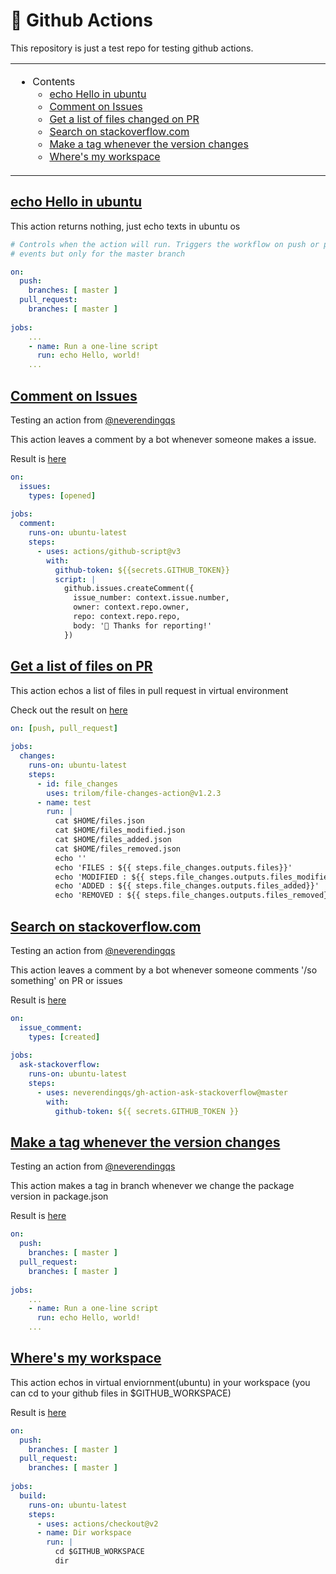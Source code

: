 # 👋 Github Actions

This repository is just a test repo for testing github actions.

<table>
    <tr><td width=60% valign=top>
        
* Contents
    * [echo Hello in ubuntu](#echo-hello-in-ubuntu)
    * [Comment on Issues](#comment-on-issues)
    * [Get a list of files changed on PR](#get-a-list-of-files-on-pr)
    * [Search on stackoverflow.com](#search-on-stackoverflowcom)
    * [Make a tag whenever the version changes](#make-a-tag-whenever-the-version-changes)
    * [Where's my workspace](#where-my-workspace)
</td></tr>
</table>

## [echo Hello in ubuntu](https://github.com/Alfex4936/github-actions/blob/master/.github/workflows/blank.yml)

This action returns nothing, just echo texts in ubuntu os

```yml
# Controls when the action will run. Triggers the workflow on push or pull request
# events but only for the master branch

on:
  push:
    branches: [ master ]
  pull_request:
    branches: [ master ]
    
jobs:
    ...
    - name: Run a one-line script
      run: echo Hello, world!
    ...
```

## [Comment on Issues](https://github.com/Alfex4936/github-actions/blob/master/.github/workflows/comment-on-issues.yml)

Testing an action from [@neverendingqs](https://github.com/neverendingqs)

This action leaves a comment by a bot whenever someone makes a issue.

Result is [here](https://github.com/Alfex4936/github-actions/issues/1)

```yml
on:
  issues:
    types: [opened]
    
jobs:
  comment:
    runs-on: ubuntu-latest
    steps:
      - uses: actions/github-script@v3
        with:
          github-token: ${{secrets.GITHUB_TOKEN}}
          script: |
            github.issues.createComment({
              issue_number: context.issue.number,
              owner: context.repo.owner,
              repo: context.repo.repo,
              body: '👋 Thanks for reporting!'
            })
```

## [Get a list of files on PR](https://github.com/Alfex4936/github-actions/blob/master/.github/workflows/get-list-file-of-pr.yml)

This action echos a list of files in pull request in virtual environment

Check out the result on [here](https://github.com/Alfex4936/github-actions/actions)

```yml
on: [push, pull_request]
    
jobs:
  changes:
    runs-on: ubuntu-latest
    steps:
      - id: file_changes
        uses: trilom/file-changes-action@v1.2.3
      - name: test
        run: |
          cat $HOME/files.json
          cat $HOME/files_modified.json
          cat $HOME/files_added.json
          cat $HOME/files_removed.json
          echo ''
          echo 'FILES : ${{ steps.file_changes.outputs.files}}'
          echo 'MODIFIED : ${{ steps.file_changes.outputs.files_modified}}'
          echo 'ADDED : ${{ steps.file_changes.outputs.files_added}}'
          echo 'REMOVED : ${{ steps.file_changes.outputs.files_removed}}'
```

## [Search on stackoverflow.com](https://github.com/Alfex4936/github-actions/blob/master/.github/workflows/search-on-stackoverflow.yml)

Testing an action from [@neverendingqs](https://github.com/neverendingqs)

This action leaves a comment by a bot whenever someone comments '/so something' on PR or issues

Result is [here](https://github.com/Alfex4936/github-actions/issues/1)

```yml
on:
  issue_comment:
    types: [created]
    
jobs:
  ask-stackoverflow:
    runs-on: ubuntu-latest
    steps:
      - uses: neverendingqs/gh-action-ask-stackoverflow@master
        with:
          github-token: ${{ secrets.GITHUB_TOKEN }}
```

## [Make a tag whenever the version changes](https://github.com/Alfex4936/github-actions/blob/master/.github/workflows/tag-new-npm-pkg.yml)

Testing an action from [@neverendingqs](https://github.com/neverendingqs)

This action makes a tag in branch whenever we change the package version in package.json 

Result is [here](https://github.com/Alfex4936/github-actions/tree/v0.0.2)

```yml
on:
  push:
    branches: [ master ]
  pull_request:
    branches: [ master ]
    
jobs:
    ...
    - name: Run a one-line script
      run: echo Hello, world!
    ...
```

## [Where's my workspace](https://github.com/Alfex4936/github-actions/blob/master/.github/workflows/what-in-workspace.yml)

This action echos in virtual enviornment(ubuntu) in your workspace (you can cd to your github files in $GITHUB_WORKSPACE)

Result is [here](https://github.com/Alfex4936/github-actions/actions/runs/222176001)

```yml
on:
  push:
    branches: [ master ]
  pull_request:
    branches: [ master ]
    
jobs:
  build:
    runs-on: ubuntu-latest
    steps:
      - uses: actions/checkout@v2
      - name: Dir workspace
        run: |
          cd $GITHUB_WORKSPACE
          dir
```
